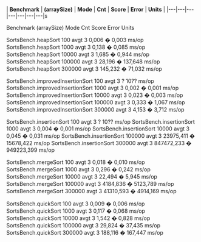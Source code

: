 | **Benchmark** | **(arraySize)** | **Mode** | **Cnt** | **Score** | **Error** | **Units** |
|---|---|---|---|---|---|---|s

Benchmark                         (arraySize)  Mode  Cnt       Score        Error  Units

SortsBench.heapSort                       100  avgt    3       0,006 �      0,003  ms/op
SortsBench.heapSort                      1000  avgt    3       0,138 �      0,085  ms/op
SortsBench.heapSort                     10000  avgt    3       1,685 �      0,944  ms/op
SortsBench.heapSort                    100000  avgt    3      28,196 �    137,648  ms/op
SortsBench.heapSort                    300000  avgt    3     145,232 �     71,032  ms/op

SortsBench.improvedInsertionSort          100  avgt    3      ? 10??               ms/op
SortsBench.improvedInsertionSort         1000  avgt    3       0,002 �      0,001  ms/op
SortsBench.improvedInsertionSort        10000  avgt    3       0,023 �      0,003  ms/op
SortsBench.improvedInsertionSort       100000  avgt    3       0,333 �      1,067  ms/op
SortsBench.improvedInsertionSort       300000  avgt    3       4,153 �      3,712  ms/op

SortsBench.insertionSort                  100  avgt    3      ? 10??               ms/op
SortsBench.insertionSort                 1000  avgt    3       0,004 �      0,001  ms/op
SortsBench.insertionSort                10000  avgt    3       0,045 �      0,031  ms/op
SortsBench.insertionSort               100000  avgt    3   23975,411 �  15678,422  ms/op
SortsBench.insertionSort               300000  avgt    3  847472,233 � 949223,399  ms/op

SortsBench.mergeSort                      100  avgt    3       0,018 �      0,010  ms/op
SortsBench.mergeSort                     1000  avgt    3       0,296 �      0,242  ms/op
SortsBench.mergeSort                    10000  avgt    3      22,494 �      5,945  ms/op
SortsBench.mergeSort                   100000  avgt    3    4184,836 �   5123,789  ms/op
SortsBench.mergeSort                   300000  avgt    3   41310,593 �   4914,169  ms/op

SortsBench.quickSort                      100  avgt    3       0,009 �      0,006  ms/op
SortsBench.quickSort                     1000  avgt    3       0,117 �      0,068  ms/op
SortsBench.quickSort                    10000  avgt    3       1,542 �      0,828  ms/op
SortsBench.quickSort                   100000  avgt    3      29,824 �     37,435  ms/op
SortsBench.quickSort                   300000  avgt    3     188,116 �    167,447  ms/op